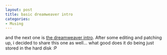 ```yaml
---
layout: post
title: basic dreamweaver intro
categories:
- Musing
---
```



and the next one is [the dreamweaver intro](/docs/dreamweaver). After some editing and patching up, i decided to share this one as well... what good does it do being just stored in the hard disk :P
